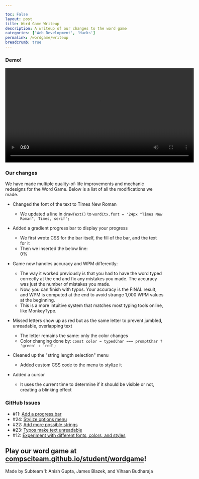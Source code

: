 ```yaml
---

toc: False
layout: post
title: Word Game Writeup
description: A writeup of our changes to the word game
categories: ['Web Development', 'Hacks']
permalink: /wordgame/writeup
breadcrumb: true
---
```


### Demo!

<video controls width="600">
  <source src="{{  site.baseurl  }}}/images/hacks/WordGameDemo.mp4" type="video/mp4">
  Your browser does not support the video tag.
</video>

### Our changes

We have made multiple quality-of-life improvements and mechanic redesigns for the Word Game. Below is a list of all the modifications we made.

- Changed the font of the text to Times New Roman
  - We updated a line in `drawText()` to `wordCtx.font = '24px "Times New Roman", Times, serif';`

- Added a gradient progress bar to display your progress
  - We first wrote CSS for the bar itself, the fill of the bar, and the text for it
  - Then we inserted the below line:
    <div class="progress-bar" aria-hidden="true"><div class="progress-fill"></div><div class="progress-text">0%</div></div>

- Game now handles accuracy and WPM differently:
  - The way it worked previously is that you had to have the word typed correctly at the end and fix any mistakes you made. The accuracy was just the number of mistakes you made.
  - Now, you can finish with typos. Your accuracy is the FINAL result, and WPM is computed at the end to avoid strange 1,000 WPM values at the beginning.
  - This is a more intuitive system that matches most typing tools online, like MonkeyType.

- Missed letters show up as red but as the same letter to prevent jumbled, unreadable, overlapping text
  - The letter remains the same: only the color changes
  - Color changing done by: `const color = typedChar === promptChar ? 'green' : 'red';`

- Cleaned up the "string length selection" menu
  - Added custom CSS code to the menu to stylize it

- Added a cursor
  - It uses the current time to determine if it should be visible or not, creating a blinking effect

### GitHub Issues
- #11: [Add a progress bar](https://github.com/CompSciTeam/student/issues/11)
- #24: [Stylize options menu](https://github.com/CompSciTeam/student/issues/24)
- #22: [Add more possible strings](https://github.com/CompSciTeam/student/issues/22)
- #23: [Typos make text unreadable](https://github.com/CompSciTeam/student/issues/23)
- #12: [Experiment with different fonts, colors, and styles](https://github.com/CompSciTeam/student/issues/12)

## Play our word game at [compsciteam.github.io/student/wordgame](https://compsciteam.github.io/student/wordgame)!

Made by Subteam 1: Anish Gupta, James Blazek, and Vihaan Budharaja
